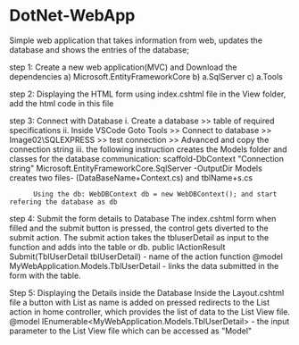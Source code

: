 # DotNet-WebApp

Simple web application that takes information from web, updates the database and shows the entries of the database;

step 1:  Create a new web application(MVC) and Download the dependencies 
             a) Microsoft.EntityFrameworkCore   b) a.SqlServer   c) a.Tools

step 2: Displaying the HTML form using index.cshtml file in the View folder, add the html code in this file

step 3: Connect with Database
           i. Create a database >> table of required specifications
           ii. Inside VSCode Goto Tools >> Connect to database >> 
             Image02\SQLEXPRESS >> test connection >> Advanced and copy the 
            connection string
          iii. the following instruction creates the Models folder and classes for the 
              database communication: 
          scaffold-DbContext "Connection string" Microsoft.EntityFrameworkCore.SqlServer -OutputDir Models
          creates two files- (DataBaseName+Context.cs) and tblName+s.cs
          
          Using the db: WebDBContext db = new WebDBContext(); and start refering the database as db 
          
step 4: Submit the form details to Database
  The index.cshtml form when filled and the submit button is pressed, the control gets diverted to the         submit action. The submit action takes the tbluserDetail as input to the function and adds into the table   or db.
   public IActionResult Submit(TblUserDetail tblUserDetail) - name of the action function
   @model MyWebApplication.Models.TblUserDetail - links the data submitted in the form with the table.
   
Step 5: Displaying the Details inside the Database
  Inside the Layout.cshtml file a button with List as name is added on pressed redirects to the List action   in home controller, which provides the list of data to the List View file.
  @model IEnumerable<MyWebApplication.Models.TblUserDetail> - the input parameter to the List View file       which can be accessed as "Model"
